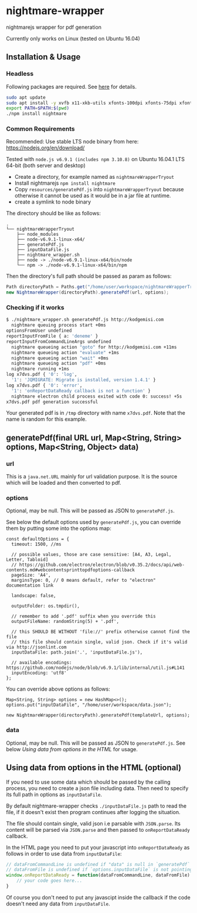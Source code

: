 # nightmare-wrapper

nightmarejs wrapper for pdf generation

Currently only works on Linux (tested on Ubuntu 16.04)

## Installation & Usage

### Headless

Following packages are required. See [here](https://github.com/segmentio/nightmare/issues/224#issuecomment-150977951) for details. 

```bash
sudo apt update
sudo apt install -y xvfb x11-xkb-utils xfonts-100dpi xfonts-75dpi xfonts-scalable xfonts-cyrillic x11-apps clang libdbus-1-dev libgtk2.0-dev libnotify-dev libgnome-keyring-dev libgconf2-dev libasound2-dev libcap-dev libcups2-dev libxtst-dev libxss1 libnss3-dev gcc-multilib g++-multilib
export PATH=$PATH:$(pwd)
./npm install nightmare
```

### Common Requirements

Recommended: Use stable LTS node binary from here: https://nodejs.org/en/download/

Tested with `node.js v6.9.1 (includes npm 3.10.8)` on Ubuntu 16.04.1 LTS 64-bit (both server and desktop)

* Create a directory, for example named as `nightmareWrapperTryout`
* Install nightmarejs `npm install nightmare`
* Copy `resources/generatePdf.js` into `nightmareWrapperTryout` because otherwise it cannot be used as it would be in a jar file at runtime.
* create a symlink to node binary

The directory should be like as follows:

```
.
└── nightmareWrapperTryout
    ├── node_modules
    ├── node-v6.9.1-linux-x64/
    ├── generatePdf.js
    ├── inputDataFile.js
    ├── nightmare_wrapper.sh
    ├── node -> ./node-v6.9.1-linux-x64/bin/node
    └── npm -> ./node-v6.9.1-linux-x64/bin/npm
```

Then the directory's full path should be passed as param as follows:

```java
Path directoryPath = Paths.get("/home/user/workspace/nightmareWrapperTryout");
new NightmareWrapper(directoryPath).generatePdf(url, options);
```

### Checking if it works

```bash
$ ./nightmare_wrapper.sh generatePdf.js http://kodgemisi.com
  nightmare queuing process start +0ms
optionsFromUser undefined
reportInputFromFile { a: 'deneme' }
reportInputFromCommandLineArgs undefined
  nightmare queueing action "goto" for http://kodgemisi.com +11ms
  nightmare queueing action "evaluate" +1ms
  nightmare queueing action "wait" +0ms
  nightmare queueing action "pdf" +0ms
  nightmare running +1ms
log x7dvs.pdf { '0': 'log',
  '1': 'JQMIGRATE: Migrate is installed, version 1.4.1' }
log x7dvs.pdf { '0': 'error',
  '1': 'onReportDataReady callback is not a function' }
  nightmare electron child process exited with code 0: success! +5s
x7dvs.pdf pdf generation successful
```

Your generated pdf is in `/tmp` directory with name `x7dvs.pdf`. Note that the name is random for this example.

## generatePdf(final URL url, Map<String, String> options, Map<String, Object> data)

### url

This is a `java.net.URL` mainly for url validation purpose. It is the source which will be loaded and then converted to pdf.

### options

Optional, may be null. This will be passed as JSON to `generatePdf.js`.

See below the default options used by `generatePdf.js`, you can override them by putting some into the options map:

```
const defaultOptions = {
  timeout: 1500, //ms

  // possible values, those are case sensitive: [A4, A3, Legal, Letter, Tabloid]
  // https://github.com/electron/electron/blob/v0.35.2/docs/api/web-contents.md#webcontentsprinttopdfoptions-callback
  pageSize: 'A4',
  marginsType: 0, // 0 means default, refer to "electron" documentation link

  landscape: false,

  outputFolder: os.tmpdir(),

  // remember to add '.pdf' suffix when you override this
  outputFileName: randomString(5) + '.pdf',

  // this SHOULD BE WITHOUT 'file://' prefix otherwise cannot find the file
  // this file should contain single, valid json. Check if it's valid via http://jsonlint.com
  inputDataFile: path.join('.', 'inputDataFile.js'),

  // available encodings: https://github.com/nodejs/node/blob/v6.9.1/lib/internal/util.js#L141
  inputEncoding: 'utf8'
};
```

You can override above options as follows:

```
Map<String, String> options = new HashMap<>();
options.put("inputDataFile", "/home/user/workspace/data.json");

new NightmareWrapper(directoryPath).generatePdf(templateUrl, options);
```

### data

Optional, may be null. This will be passed as JSON to `generatePdf.js`. See below _Using data from options in the HTML_ for usage.

## Using data from options in the HTML (optional)

If you need to use some data which should be passed by the calling process, you need to create a json file including data.
Then need to specify its full path in options as `inputDataFile`.

By default nightmare-wrapper checks `./inputDataFile.js` path to read the file, if it doesn't exist then program continues after logging the situation.

The file should contain single, valid json i.e parsable with `JSON.parse`. Its content will be parsed via `JSON.parse` and then passed to `onReportDataReady` callback.

In the HTML page you need to put your javascript into `onReportDataReady` as follows in order to use data from `inputDataFile`:

```javascript
// dataFromCommandLine is undefined if "data" is null in `generatePdf`
// dataFromFile is undefined if `options.inputDataFile` is not pointing a valid file or left default
window.onReportDataReady = function(dataFromCommandLine, dataFromFile) {
    // your code goes here...
}
```

Of course you don't need to put any javascipt inside the callback if the code doesn't need any data from  `inputDataFile`.
